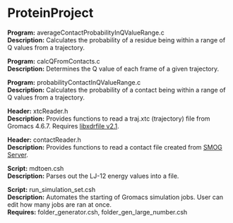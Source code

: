 # ProteinProject
**Program:** averageContactProbabilityInQValueRange.c  
**Description:** Calculates the probability of a residue being within a range of Q values from a trajectory.

**Program:** calcQFromContacts.c  
**Description:** Determines the Q value of each frame of a given trajectory.

**Program:** probabilityContactInQValueRange.c  
**Description:** Calculates the probability of a contact being within a range of Q values from a trajectory.

**Header:** xtcReader.h  
**Description:** Provides functions to read a traj.xtc (trajectory) file from Gromacs 4.6.7.  Requires [libxdrfile v2.1](https://github.com/wesbarnett/libxdrfile/tree/2.1).

**Header:** contactReader.h  
**Description:** Provides functions to read a contact file created from [SMOG Server](http://smog-server.org).

**Script:** mdtoen.csh  
**Description:** Parses out the LJ-12 energy values into a file.

**Script:** run_simulation_set.csh  
**Description:** Automates the starting of Gromacs simulation jobs.  User can edit how many jobs are ran at once.  
**Requires:** folder_generator.csh, folder_gen_large_number.csh
